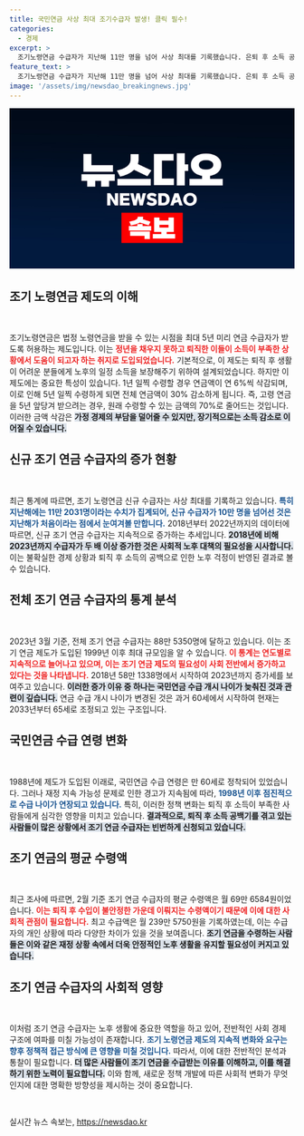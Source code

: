 ```yaml
---
title: 국민연금 사상 최대 조기수급자 발생! 클릭 필수!
categories:
  - 경제
excerpt: >
  조기노령연금 수급자가 지난해 11만 명을 넘어 사상 최대를 기록했습니다. 은퇴 후 소득 공백으로 조기 연금을 신청하는 경향이 늘어나며, 전체 수급자는 88만 명에 육박하고 있습니다. 이들은 5년을 당기면 최대 30% 감액된 연금을 평생 수령하게 되는 손해 연금 제도의 선택을 하고 있습니다.
feature_text: >
  조기노령연금 수급자가 지난해 11만 명을 넘어 사상 최대를 기록했습니다. 은퇴 후 소득 공백으로 조기 연금을 신청하는 경향이 늘어나며, 전체 수급자는 88만 명에 육박하고 있습니다. 이들은 5년을 당기면 최대 30% 감액된 연금을 평생 수령하게 되는 손해 연금 제도의 선택을 하고 있습니다.
image: '/assets/img/newsdao_breakingnews.jpg'
---
```


<p><img src="/assets/img/newsdao_breakingnews.jpg" alt="koreaapp 속보" /></p>

<h2 data-ke-size="size26">조기 노령연금 제도의 이해</h2>

<p data-ke-size="size16">&nbsp;</p>

<p>조기노령연금은 법정 노령연금을 받을 수 있는 시점을 최대 5년 미리 연금 수급자가 받도록 허용하는 제도입니다. 이는 <b><span style="color: #ee2323;">정년을 채우지 못하고 퇴직한 이들이 소득이 부족한 상황에서 도움이 되고자 하는 취지로 도입되었습니다.</span></b> 기본적으로, 이 제도는 퇴직 후 생활이 어려운 분들에게 노후의 일정 소득을 보장해주기 위하여 설계되었습니다. 하지만 이 제도에는 중요한 특성이 있습니다. 1년 일찍 수령할 경우 연금액이 연 6%씩 삭감되며, 이로 인해 5년 일찍 수령하게 되면 전체 연금액이 30% 감소하게 됩니다. 즉, 고령 연금을 5년 앞당겨 받으려는 경우, 원래 수령할 수 있는 금액의 70%로 줄어드는 것입니다. 이러한 금액 삭감은 <b><span style="background-color: #21538527;">가정 경제의 부담을 덜어줄 수 있지만, 장기적으로는 소득 감소로 이어질 수 있습니다.</span></b></p>

<h2 data-ke-size="size26">신규 조기 연금 수급자의 증가 현황</h2>

<p data-ke-size="size16">&nbsp;</p>

<p>최근 통계에 따르면, 조기 노령연금 신규 수급자는 사상 최대를 기록하고 있습니다. <b><span style="color: #1a5490;">특히 지난해에는 11만 2031명이라는 수치가 집계되어, 신규 수급자가 10만 명을 넘어선 것은 지난해가 처음이라는 점에서 눈여겨볼 만합니다.</span></b> 2018년부터 2022년까지의 데이터에 따르면, 신규 조기 연금 수급자는 지속적으로 증가하는 추세입니다. <b><span style="background-color: #21538527;">2018년에 비해 2023년까지 수급자가 두 배 이상 증가한 것은 사회적 노후 대책의 필요성을 시사합니다.</span></b> 이는 불확실한 경제 상황과 퇴직 후 소득의 공백으로 인한 노후 걱정이 반영된 결과로 볼 수 있습니다.</p>

<h2 data-ke-size="size26">전체 조기 연금 수급자의 통계 분석</h2>

<p data-ke-size="size16">&nbsp;</p>

<p>2023년 3월 기준, 전체 조기 연금 수급자는 88만 5350명에 달하고 있습니다. 이는 조기 연금 제도가 도입된 1999년 이후 최대 규모임을 알 수 있습니다. <b><span style="color: #ee2323;">이 통계는 연도별로 지속적으로 늘어나고 있으며, 이는 조기 연금 제도의 필요성이 사회 전반에서 증가하고 있다는 것을 나타냅니다.</span></b> 2018년 58만 1338명에서 시작하여 2023년까지 증가세를 보여주고 있습니다. <b><span style="background-color: #21538527;">이러한 증가 이유 중 하나는 국민연금 수급 개시 나이가 늦춰진 것과 관련이 깊습니다.</span></b> 연금 수급 개시 나이가 변경된 것은 과거 60세에서 시작하여 현재는 2033년부터 65세로 조정되고 있는 구조입니다.</p>

<h2 data-ke-size="size26">국민연금 수급 연령 변화</h2>

<p data-ke-size="size16">&nbsp;</p>

<p>1988년에 제도가 도입된 이래로, 국민연금 수급 연령은 만 60세로 정착되어 있었습니다. 그러나 재정 지속 가능성 문제로 인한 경고가 지속됨에 따라, <b><span style="color: #1a5490;">1998년 이후 점진적으로 수급 나이가 연장되고 있습니다.</span></b> 특히, 이러한 정책 변화는 퇴직 후 소득이 부족한 사람들에게 심각한 영향을 미치고 있습니다. <b><span style="background-color: #21538527;">결과적으로, 퇴직 후 소득 공백기를 겪고 있는 사람들이 많은 상황에서 조기 연금 수급자는 빈번하게 신청되고 있습니다.</span></b></p>

<h2 data-ke-size="size26">조기 연금의 평균 수령액</h2>

<p data-ke-size="size16">&nbsp;</p>

<p>최근 조사에 따르면, 2월 기준 조기 연금 수급자의 평균 수령액은 월 69만 6584원이었습니다. <b><span style="color: #ee2323;">이는 퇴직 후 수입이 불안정한 가운데 이뤄지는 수령액이기 때문에 이에 대한 사회적 관점이 필요합니다.</span></b> 최고 수급액은 월 239만 5750원을 기록하였는데, 이는 수급자의 개인 상황에 따라 다양한 차이가 있을 것을 보여줍니다. <b><span style="background-color: #21538527;">조기 연금을 수령하는 사람들은 이와 같은 재정 상황 속에서 더욱 안정적인 노후 생활을 유지할 필요성이 커지고 있습니다.</span></b></p>

<h2 data-ke-size="size26">조기 연금 수급자의 사회적 영향</h2>

<p data-ke-size="size16">&nbsp;</p>

<p>이처럼 조기 연금 수급자는 노후 생활에 중요한 역할을 하고 있어, 전반적인 사회 경제 구조에 여파를 미칠 가능성이 존재합니다. <b><span style="color: #1a5490;">조기 노령연금 제도의 지속적 변화와 요구는 향후 정책적 접근 방식에 큰 영향을 미칠 것입니다.</span></b> 따라서, 이에 대한 전반적인 분석과 통찰이 필요합니다. <b><span style="background-color: #21538527;">더 많은 사람들이 조기 연금을 수급받는 이유를 이해하고, 이를 해결하기 위한 노력이 필요합니다.</span></b> 이와 함께, 새로운 정책 개발에 따른 사회적 변화가 무엇인지에 대한 명확한 방향성을 제시하는 것이 중요합니다.</p>

<p data-ke-size="size16">&nbsp;</p>
실시간 뉴스 속보는, <a href="https://newsdao.kr" rel="dofollow">https://newsdao.kr</a>


